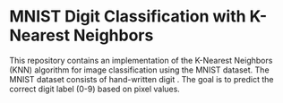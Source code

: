 # MNIST Digit Classification with K-Nearest Neighbors
This repository contains an implementation of the K-Nearest Neighbors (KNN) algorithm for image classification using the MNIST dataset. The MNIST dataset consists of  hand-written digit . The goal is to predict the correct digit label (0-9) based on pixel values.
